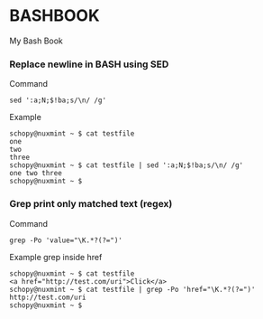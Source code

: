 # BASHBOOK
My Bash Book

### Replace newline in BASH using SED

Command
```
sed ':a;N;$!ba;s/\n/ /g'
```

Example
```
schopy@nuxmint ~ $ cat testfile
one
two
three
schopy@nuxmint ~ $ cat testfile | sed ':a;N;$!ba;s/\n/ /g'
one two three
schopy@nuxmint ~ $
```

### Grep print only matched text (regex)

Command
```
grep -Po 'value="\K.*?(?=")'
```

Example grep inside href
```
schopy@nuxmint ~ $ cat testfile
<a href="http://test.com/uri">Click</a>
schopy@nuxmint ~ $ cat testfile | grep -Po 'href="\K.*?(?=")'
http://test.com/uri
schopy@nuxmint ~ $
```
